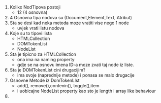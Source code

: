 1. Koliko NodTipova postoji
    * 12 (4 osnovna)
2. 4 Osnovna tipa nodova su (Document,Element,Text, Atribut)
3. Sta se desi kad neka metoda moze vratiti vise nego 1 node
    * uvjek vrati listu nodova
4. Koje su to tipovi lista
    * HTMLCollection
    * DOMTokenList
    * NodeList
5. Sta je tipicno za HTMLCollection
    * ona ima na naming property
    * gdje se na osnovu imena ID-a moze zvati taj node iz liste.
6. Sta je DOMTokenList cini drugacijim?
    * ima svoje (naprednije metode) i ponasa se malo drugacije
7. Osnovne Metode iz DomTokenLIst
    * add(), remove(),contenin(), toggle(),item
    * i uobicajne NodeList property kao sto je length i array like behaviour
8.